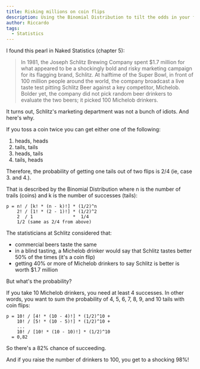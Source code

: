 ```yaml
---
title: Risking millions on coin flips
description: Using the Binomial Distribution to tilt the odds in your favor.
author: Riccardo
tags:
  - Statistics
---
```


I found this pearl in Naked Statistics (chapter 5):

> In 1981, the Joseph Schlitz Brewing Company spent $1.7 million for what appeared to be a shockingly bold and risky marketing campaign for its flagging brand, Schlitz. At halftime of the Super Bowl, in front of 100 million people around the world, the company broadcast a live taste test pitting Schlitz Beer against a key competitor, Michelob. Bolder yet, the company did not pick random beer drinkers to evaluate the two beers; it picked 100 Michelob drinkers.

It turns out, Schlitz's marketing department was not a bunch of idiots. And here's why.

If you toss a coin twice you can get either one of the following:
1. heads, heads
2. tails, tails
3. heads, tails
4. tails, heads

Therefore, the probability of getting one tails out of two flips is 2/4 (ie, case 3. and 4.).

That is described by the Binomial Distribution where n is the number of trails (coins) and k is the number of successes (tails):

```
p = n! / [k! * (n - k)!] * (1/2)^n
    2! / [1! * (2 - 1)!] * (1/2)^2
    2  / 1               *  1/4
    1/2 (same as 2/4 from above)
```

The statisticians at Schlitz considered that:
- commercial beers taste the same
- in a blind tasting, a Michelob drinker would say that Schlitz tastes better 50% of the times (it's a coin flip)
- getting 40% or more of Michelob drinkers to say Schlitz is better is worth $1.7 million

But what's the probability?

If you take 10 Michelob drinkers, you need at least 4 successes. In other words, you want to sum the probability of 4, 5, 6, 7, 8, 9, and 10 tails with coin flips:

```
p = 10! / [4! * (10 - 4)!] * (1/2)^10 +
    10! / [5! * (10 - 5)!] * (1/2)^10 +
    ...
    10! / [10! * (10 - 10)!] * (1/2)^10
  = 0,82
```

So there's a 82% chance of succeeding.

And if you raise the number of drinkers to 100, you get to a shocking 98%!
